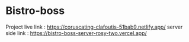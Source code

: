 # Bistro-boss

Project live link : https://coruscating-clafoutis-51bab9.netlify.app/
server side link : https://bistro-boss-server-rosy-two.vercel.app/
